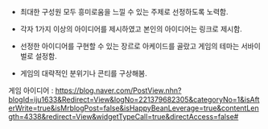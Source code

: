 * 최대한 구성원 모두 흥미로움을 느낄 수 있는 주제로 선정하도록 노력함.

* 각자 1가지 이상의 아이디어를 제시하였고 본인의 아이디어는 링크로 제시함.

* 선정한 아이디어를 구현할 수 있는 장르로 아케이드를 골랐고 게임의 테마는 서바이벌로 설정함.

* 게임의 대략적인 분위기나 콘티를 구상해봄.

게임 아이디어 : https://blog.naver.com/PostView.nhn?blogId=iju1633&Redirect=View&logNo=221379682305&categoryNo=1&isAfterWrite=true&isMrblogPost=false&isHappyBeanLeverage=true&contentLength=4338&redirect=View&widgetTypeCall=true&directAccess=false#
